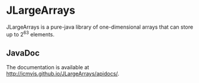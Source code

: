JLargeArrays
============

JLargeArrays is a pure-java library of one-dimensional arrays that can store up to 2<sup>63</sup> elements.

##  JavaDoc
The documentation is available at http://icmvis.github.io/JLargeArrays/apidocs/.
